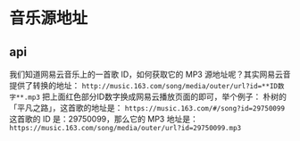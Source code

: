 # 音乐源地址

## api

我们知道网易云音乐上的一首歌 ID，如何获取它的 MP3 源地址呢？其实网易云音提供了转换的地址：
`http://music.163.com/song/media/outer/url?id=**ID数字**.mp3`
把上面红色部分ID数字换成网易云播放页面的即可，举个例子：
朴树的「平凡之路」，这首歌的地址是：
`https://music.163.com/#/song?id=29750099`
这首歌的 ID 是：29750099，那么它的 MP3 地址是：
`https://music.163.com/song/media/outer/url?id=29750099.mp3`
